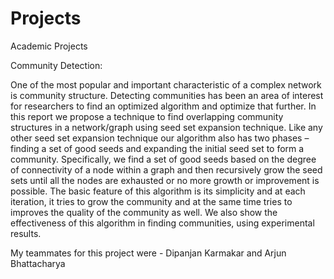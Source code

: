 # Projects
Academic Projects

Community Detection:

One of the most popular and important characteristic of a complex network is community structure. Detecting communities
has been an area of interest for researchers to find an optimized algorithm and optimize that further. In this report we propose a technique to find overlapping community structures in a network/graph using seed set expansion technique. Like any other seed set expansion technique our algorithm also has two phases – finding a set of good seeds and expanding the initial seed set to form a community. Specifically, we find a set of good seeds based on the degree of connectivity of a
node within a graph and then recursively grow the seed sets until all the nodes are exhausted or no more growth or improvement is possible. The basic feature of this algorithm is its simplicity and at each iteration, it tries to grow the community and at the same time tries to improves the quality of the community as well. We also show the effectiveness of this algorithm in finding communities, using experimental results.

My teammates for this project were - Dipanjan Karmakar and Arjun Bhattacharya
